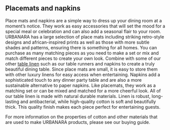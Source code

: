 ## Placemats and napkins

Place mats and napkins are a simple way to dress up your dining room at a moment’s notice. They work as easy accessories that will set the mood for a special meal or celebration and can also add a seasonal flair to your room. URBANARA has a large selection of place mats including striking retro-style designs and african-inspired prints as well as those with more subtle shades and patterns, ensuring there is something for all homes. You can purchase as many matching pieces as you need to make a set or mix and match different pieces to create your own look. Combine with some of our other [table linen](https://www.urbanara.co.uk/table-linen) such as our table runners and napkins to create a truly beautiful dining table. Since place mats are small, it is easy to store them with other luxury linens for easy access when entertaining. Napkins add a sophisticated touch to any dinner party table and are also a more sustainable alternative to paper napkins. Like placemats, they work as a matching set or can be mixed and matched for a more cheerful look. All of our table linen is made with natural durable materials. Linen is robust, long-lasting and antibacterial, while high-quality cotton is soft and beautifully thick. This quality finish makes each piece perfect for entertaining guests.

For more information on the properties of cotton and other materials that are used to make URBANARA products, please see our buying guide.
